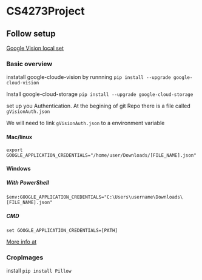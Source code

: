 # CS4273Project

## Follow setup 

[Google Vision local set](https://cloud.google.com/vision/docs/quickstart-client-libraries)

### Basic overview


instatall google-cloude-vision by runnning `pip install --upgrade google-cloud-vision`

Install google-cloud-storage `pip install --upgrade google-cloud-storage`

set up you Authentication. At the begining of git Repo there is a file called `gVisionAuth.json`

We will need to link `gVisionAuth.json` to a environment variable

#### Mac/linux

`export GOOGLE_APPLICATION_CREDENTIALS="/home/user/Downloads/[FILE_NAME].json"`


#### Windows

##### With PowerShell

`$env:GOOGLE_APPLICATION_CREDENTIALS="C:\Users\username\Downloads\[FILE_NAME].json"`

##### CMD

`set GOOGLE_APPLICATION_CREDENTIALS=[PATH]`

[More info at](https://cloud.google.com/vision/docs/ocr#vision_text_detection-python)


### CropImages

install `pip install Pillow`
